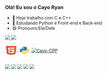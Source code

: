 ### Olá! Eu sou o Cayo Ryan

- 🔭 Hoje trabalho com C e C++
- 🌱 Estudando Python e Front-end e Back-end
- 😄 Pronouns:Ele/Dele

<div>
  <a href="https://github.com/CayoRyan">
  <img height="180em" src="https://github-readme-stats.vercel.app/api?username=CayoRyan&show_icons=true&theme=dark&include_all__commits=true&count_private=true"/>
  <img height="180em" src="https://github-readme-stats.vercel.app/api/top-langs/?username=CayoRyan&layout=compact&langs_count=16&theme=dark"/>
</div>

<div style="display: inline_block"><br>
  <img align="center" alt="Cayo-HTML" height="30" width="40" src="https://raw.githubusercontent.com/devicons/devicon/master/icons/html5/html5-original.svg">
  <img align="center" alt="Cayo-Python" height="30" width="40" src="https://raw.githubusercontent.com/devicons/devicon/master/icons/python/python-original.svg">
  <img align="center" alt="Cayo-CPP" height="30" width="40" src="https://cdn.jsdelivr.net/gh/devicons/devicon@latest/icons/cplusplus/cplusplus-original.svg" />          
</div>

##

<div>
  <a href="https://instagram.com/cayo_ryan" target="_blank"><img src="https://img.shields.io/badge/-Instagram-%23E4405F?style=for-the-badge&logo=instagram&logoColor=white" target="_blank"></a>
  <a href="https://discord.gg/Cayo#7746" target="_blank"><img src="https://img.shields.io/badge/Discord-7289DA?style=for-the-badge&logo=discord&logoColor=white" target="_blank"></a> 
  <a href ="mailto:cayoryan06@gmail.com"><img src="https://img.shields.io/badge/-Gmail-%23333?style=for-the-badge&logo=gmail&logoColor=white" target="_blank"></a>
  <a href="https://www.linkedin.com/in/cayo-ryan-a45b51264/" target="_blank"><img src="https://img.shields.io/badge/-LinkedIn-%230077B5?style=for-the badge&logo=linkedin&logoColor=white" target="_blank"></a> 
  <a href="https://www.facebook.com/in/Cayo Ryan/" target="_blank"><img src="https://img.shields.io/badge/Facebook-1877F2?style=for-the-badge&logo=facebook&logoColor=white target="_blank"></a> 
  
</div>
